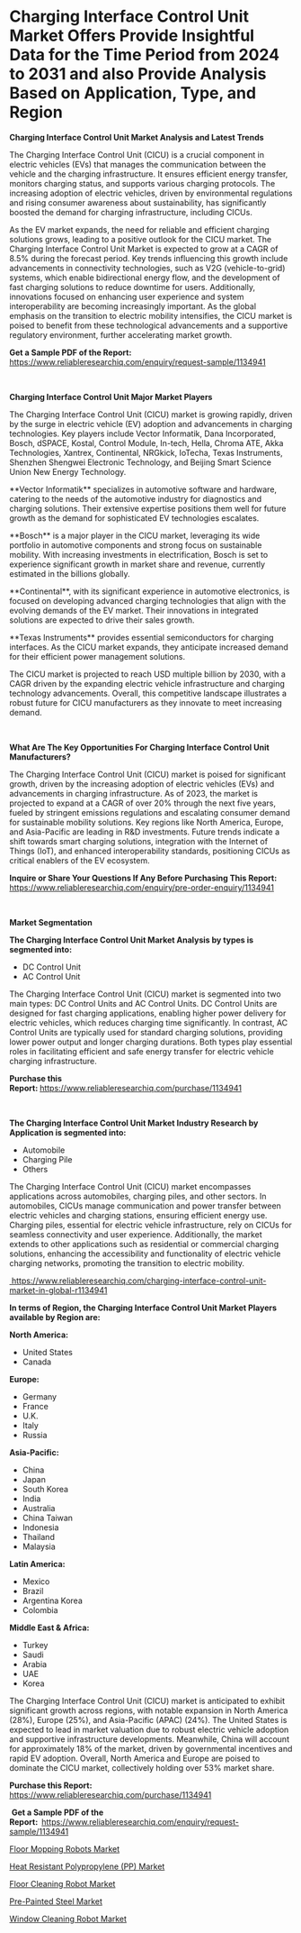 <p><h1>Charging Interface Control Unit Market Offers Provide Insightful Data for the Time Period from 2024 to 2031 and also Provide Analysis Based on Application, Type, and Region</h1></p><p><strong>Charging Interface Control Unit Market Analysis and Latest Trends</strong></p>
<p><p>The Charging Interface Control Unit (CICU) is a crucial component in electric vehicles (EVs) that manages the communication between the vehicle and the charging infrastructure. It ensures efficient energy transfer, monitors charging status, and supports various charging protocols. The increasing adoption of electric vehicles, driven by environmental regulations and rising consumer awareness about sustainability, has significantly boosted the demand for charging infrastructure, including CICUs.</p><p>As the EV market expands, the need for reliable and efficient charging solutions grows, leading to a positive outlook for the CICU market. The Charging Interface Control Unit Market is expected to grow at a CAGR of 8.5% during the forecast period. Key trends influencing this growth include advancements in connectivity technologies, such as V2G (vehicle-to-grid) systems, which enable bidirectional energy flow, and the development of fast charging solutions to reduce downtime for users. Additionally, innovations focused on enhancing user experience and system interoperability are becoming increasingly important. As the global emphasis on the transition to electric mobility intensifies, the CICU market is poised to benefit from these technological advancements and a supportive regulatory environment, further accelerating market growth.</p></p>
<p><strong>Get a Sample PDF of the Report:&nbsp;</strong> <a href="https://www.reliableresearchiq.com/enquiry/request-sample/1134941?utm_campaign=1141&utm_medium=2&utm_source=Github&utm_content=ia&utm_term=20122024&utm_id=charging-interface-control-unit">https://www.reliableresearchiq.com/enquiry/request-sample/1134941</a></p>
<p>&nbsp;</p>
<p><strong>Charging Interface Control Unit Major Market Players</strong></p>
<p><p>The Charging Interface Control Unit (CICU) market is growing rapidly, driven by the surge in electric vehicle (EV) adoption and advancements in charging technologies. Key players include Vector Informatik, Dana Incorporated, Bosch, dSPACE, Kostal, Control Module, In-tech, Hella, Chroma ATE, Akka Technologies, Xantrex, Continental, NRGkick, IoTecha, Texas Instruments, Shenzhen Shengwei Electronic Technology, and Beijing Smart Science Union New Energy Technology.</p><p>**Vector Informatik** specializes in automotive software and hardware, catering to the needs of the automotive industry for diagnostics and charging solutions. Their extensive expertise positions them well for future growth as the demand for sophisticated EV technologies escalates.</p><p>**Bosch** is a major player in the CICU market, leveraging its wide portfolio in automotive components and strong focus on sustainable mobility. With increasing investments in electrification, Bosch is set to experience significant growth in market share and revenue, currently estimated in the billions globally.</p><p>**Continental**, with its significant experience in automotive electronics, is focused on developing advanced charging technologies that align with the evolving demands of the EV market. Their innovations in integrated solutions are expected to drive their sales growth.</p><p>**Texas Instruments** provides essential semiconductors for charging interfaces. As the CICU market expands, they anticipate increased demand for their efficient power management solutions.</p><p>The CICU market is projected to reach USD multiple billion by 2030, with a CAGR driven by the expanding electric vehicle infrastructure and charging technology advancements. Overall, this competitive landscape illustrates a robust future for CICU manufacturers as they innovate to meet increasing demand.</p></p>
<p>&nbsp;</p>
<p><strong>What Are The Key Opportunities For Charging Interface Control Unit Manufacturers?</strong></p>
<p><p>The Charging Interface Control Unit (CICU) market is poised for significant growth, driven by the increasing adoption of electric vehicles (EVs) and advancements in charging infrastructure. As of 2023, the market is projected to expand at a CAGR of over 20% through the next five years, fueled by stringent emissions regulations and escalating consumer demand for sustainable mobility solutions. Key regions like North America, Europe, and Asia-Pacific are leading in R&D investments. Future trends indicate a shift towards smart charging solutions, integration with the Internet of Things (IoT), and enhanced interoperability standards, positioning CICUs as critical enablers of the EV ecosystem.</p></p>
<p><strong>Inquire or Share Your Questions If Any Before Purchasing This Report:</strong> <a href="https://www.reliableresearchiq.com/enquiry/pre-order-enquiry/1134941?utm_campaign=1141&utm_medium=2&utm_source=Github&utm_content=ia&utm_term=20122024&utm_id=charging-interface-control-unit">https://www.reliableresearchiq.com/enquiry/pre-order-enquiry/1134941</a></p>
<p>&nbsp;</p>
<p><strong>Market Segmentation</strong></p>
<p><strong>The Charging Interface Control Unit Market Analysis by types is segmented into:</strong></p>
<p><ul><li>DC Control Unit</li><li>AC Control Unit</li></ul></p>
<p><p>The Charging Interface Control Unit (CICU) market is segmented into two main types: DC Control Units and AC Control Units. DC Control Units are designed for fast charging applications, enabling higher power delivery for electric vehicles, which reduces charging time significantly. In contrast, AC Control Units are typically used for standard charging solutions, providing lower power output and longer charging durations. Both types play essential roles in facilitating efficient and safe energy transfer for electric vehicle charging infrastructure.</p></p>
<p><strong>Purchase this Report:&nbsp;</strong><a href="https://www.reliableresearchiq.com/purchase/1134941?utm_campaign=1141&utm_medium=2&utm_source=Github&utm_content=ia&utm_term=20122024&utm_id=charging-interface-control-unit">https://www.reliableresearchiq.com/purchase/1134941</a></p>
<p>&nbsp;</p>
<p><strong>The Charging Interface Control Unit Market Industry Research by Application is segmented into:</strong></p>
<p><ul><li>Automobile</li><li>Charging Pile</li><li>Others</li></ul></p>
<p><p>The Charging Interface Control Unit (CICU) market encompasses applications across automobiles, charging piles, and other sectors. In automobiles, CICUs manage communication and power transfer between electric vehicles and charging stations, ensuring efficient energy use. Charging piles, essential for electric vehicle infrastructure, rely on CICUs for seamless connectivity and user experience. Additionally, the market extends to other applications such as residential or commercial charging solutions, enhancing the accessibility and functionality of electric vehicle charging networks, promoting the transition to electric mobility.</p></p>
<p><a href="https://www.reliableresearchiq.com/charging-interface-control-unit-market-in-global-r1134941?utm_campaign=1141&utm_medium=2&utm_source=Github&utm_content=ia&utm_term=20122024&utm_id=charging-interface-control-unit">&nbsp;https://www.reliableresearchiq.com/charging-interface-control-unit-market-in-global-r1134941</a></p>
<p><strong>In terms of Region, the Charging Interface Control Unit Market Players available by Region are:</strong></p>
<p>
    <p> <strong> North America: </strong>
        <ul>
            <li>United States</li>
            <li>Canada</li>
        </ul>
        </p> 
    <p> <strong> Europe: </strong>
        <ul>
            <li>Germany</li>
            <li>France</li>
            <li>U.K.</li>
            <li>Italy</li>
            <li>Russia</li>
        </ul>
        </p> 
    <p> <strong> Asia-Pacific: </strong>
        <ul>
            <li>China</li>
            <li>Japan</li>
            <li>South Korea</li>
            <li>India</li>
            <li>Australia</li>
            <li>China Taiwan</li>
            <li>Indonesia</li>
            <li>Thailand</li>
            <li>Malaysia</li>
        </ul>
        </p> 
    <p> <strong> Latin America: </strong>
        <ul>
            <li>Mexico</li>
            <li>Brazil</li>
            <li>Argentina Korea</li>
            <li>Colombia</li>
        </ul>
        </p> 
    <p> <strong> Middle East & Africa: </strong>
        <ul>
            <li>Turkey</li>
            <li>Saudi</li>
            <li>Arabia</li>
            <li>UAE</li>
            <li>Korea</li>
        </ul>
    </p>
    </p>
<p><p>The Charging Interface Control Unit (CICU) market is anticipated to exhibit significant growth across regions, with notable expansion in North America (28%), Europe (25%), and Asia-Pacific (APAC) (24%). The United States is expected to lead in market valuation due to robust electric vehicle adoption and supportive infrastructure developments. Meanwhile, China will account for approximately 18% of the market, driven by governmental incentives and rapid EV adoption. Overall, North America and Europe are poised to dominate the CICU market, collectively holding over 53% market share.</p></p>
<p><strong>Purchase this Report: </strong><a href="https://www.reliableresearchiq.com/purchase/1134941?utm_campaign=1141&utm_medium=2&utm_source=Github&utm_content=ia&utm_term=20122024&utm_id=charging-interface-control-unit">https://www.reliableresearchiq.com/purchase/1134941</a></p>
<p>&nbsp;<strong>Get a Sample PDF of the Report:&nbsp;&nbsp;</strong><a href="https://www.reliableresearchiq.com/enquiry/request-sample/1134941?utm_campaign=1141&utm_medium=2&utm_source=Github&utm_content=ia&utm_term=20122024&utm_id=charging-interface-control-unit">https://www.reliableresearchiq.com/enquiry/request-sample/1134941</a></p>
<p><strong></strong></p>
<p><p><a href="https://www.linkedin.com/pulse/floor-mopping-robots-market-valuation-forecast-2024-2031-10-cagr-kyhuf?utm_campaign=1141&utm_medium=2&utm_source=Github&utm_content=ia&utm_term=20122024&utm_id=charging-interface-control-unit">Floor Mopping Robots Market</a></p><p><a href="https://github.com/demyanglennie65/Market-Research-Report-List-1/blob/main/heat-resistant-polypropylene-pp-market.md?utm_campaign=1141&utm_medium=2&utm_source=Github&utm_content=ia&utm_term=20122024&utm_id=charging-interface-control-unit">Heat Resistant Polypropylene (PP) Market</a></p><p><a href="https://www.linkedin.com/pulse/floor-cleaning-robot-market-dynamics-application-types-emerging-ife4f?utm_campaign=1141&utm_medium=2&utm_source=Github&utm_content=ia&utm_term=20122024&utm_id=charging-interface-control-unit">Floor Cleaning Robot Market</a></p><p><a href="https://github.com/alberthagorsuch/Market-Research-Report-List-1/blob/main/pre-painted-steel-market.md?utm_campaign=1141&utm_medium=2&utm_source=Github&utm_content=ia&utm_term=20122024&utm_id=charging-interface-control-unit">Pre-Painted Steel Market</a></p><p><a href="https://www.linkedin.com/pulse/window-cleaning-robot-market-drivers-challenges-forecast-2024-2031-nn6kf?utm_campaign=1141&utm_medium=2&utm_source=Github&utm_content=ia&utm_term=20122024&utm_id=charging-interface-control-unit">Window Cleaning Robot Market</a></p></p>
